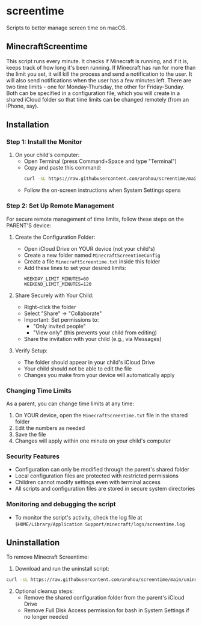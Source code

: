 # screentime
Scripts to better manage screen time on macOS.

## MinecraftScreentime
This script runs every minute. 
It checks if Minecraft is running, and if it is, keeps track of how long it's been running. If Minecraft has run for more than the limit you set, it will kill the process and send a notification to the user. It will also send notifications when the user has a few minutes left.
There are two time limits - one for Monday-Thursday, the other for Friday-Sunday. Both can be specified in a configuration file, which you will create in a shared iCloud folder so that time limits can be changed remotely (from an iPhone, say).

## Installation

### Step 1: Install the Monitor
1. On your child's computer:
   - Open Terminal (press Command+Space and type "Terminal")
   - Copy and paste this command:
     ```bash
     curl -sL https://raw.githubusercontent.com/arohou/screentime/main/install.sh | bash
     ```
   - Follow the on-screen instructions when System Settings opens

### Step 2: Set Up Remote Management
For secure remote management of time limits, follow these steps on the PARENT'S device:

1. Create the Configuration Folder:
   - Open iCloud Drive on YOUR device (not your child's)
   - Create a new folder named `MinecraftScreentimeConfig`
   - Create a file `MinecraftScreentime.txt` inside this folder
   - Add these lines to set your desired limits:
     ```
     WEEKDAY_LIMIT_MINUTES=60
     WEEKEND_LIMIT_MINUTES=120
     ```

2. Share Securely with Your Child:
   - Right-click the folder
   - Select "Share" → "Collaborate"
   - Important: Set permissions to:
     - "Only invited people"
     - "View only" (this prevents your child from editing)
   - Share the invitation with your child (e.g., via Messages)

3. Verify Setup:
   - The folder should appear in your child's iCloud Drive
   - Your child should not be able to edit the file
   - Changes you make from your device will automatically apply

### Changing Time Limits
As a parent, you can change time limits at any time:
1. On YOUR device, open the `MinecraftScreentime.txt` file in the shared folder
2. Edit the numbers as needed
3. Save the file
4. Changes will apply within one minute on your child's computer

### Security Features
- Configuration can only be modified through the parent's shared folder
- Local configuration files are protected with restricted permissions
- Children cannot modify settings even with terminal access
- All scripts and configuration files are stored in secure system directories


### Monitoring and debugging the script
- To monitor the script's activity, check the log file at `$HOME/Library/Application Support/minecraft/logs/screentime.log`


## Uninstallation

To remove Minecraft Screentime:

1. Download and run the uninstall script:
```bash
curl -sL https://raw.githubusercontent.com/arohou/screentime/main/uninstall.sh | bash
```

2. Optional cleanup steps:
   - Remove the shared configuration folder from the parent's iCloud Drive
   - Remove Full Disk Access permission for bash in System Settings if no longer needed

